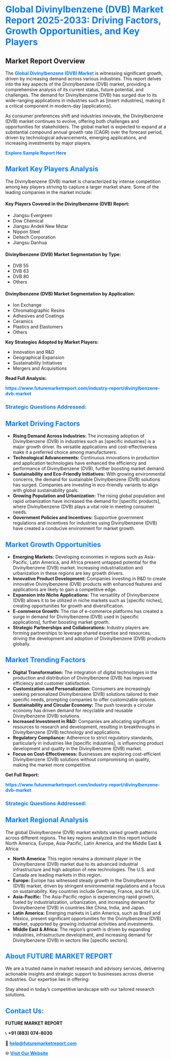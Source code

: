 <h1 style="color: #007BFF;">Global Divinylbenzene (DVB) Market Report 2025-2033: Driving Factors, Growth Opportunities, and Key Players</h1>

<section id="overview">
<h2>Market Report Overview</h2>
<p>The <a href="https://www.futuremarketreport.com/industry-report/divinylbenzene-dvb-market" style="color: #007BFF; text-decoration: none;"><strong>Global Divinylbenzene (DVB) Market</strong></a> is witnessing significant growth, driven by increasing demand across various industries. This report delves into the key aspects of the Divinylbenzene (DVB) market, providing a comprehensive analysis of its current status, future potential, and challenges. The demand for Divinylbenzene (DVB) has surged due to its wide-ranging applications in industries such as [insert industries], making it a critical component in modern-day [applications].</p>
<p>As consumer preferences shift and industries innovate, the Divinylbenzene (DVB) market continues to evolve, offering both challenges and opportunities for stakeholders. The global market is expected to expand at a substantial compound annual growth rate (CAGR) over the forecast period, driven by technological advancements, emerging applications, and increasing investments by major players.</p>
</section>

<section id="overview">
<p><a href="https://www.futuremarketreport.com/request-sample/reportId=58947" style="color: #007BFF; text-decoration: none;"><strong>Explore Sample Report Here</strong></a></p>
</section>

<section id="key-players">
<h2 style="color: #007BFF;">Market Key Players Analysis</h2>
<p>The Divinylbenzene (DVB) market is characterized by intense competition among key players striving to capture a larger market share. Some of the leading companies in the market include:</p>
<h4>Key Players Covered in the Divinylbenzene (DVB) Report:</h4>
<ul><li>Jiangsu Evergreen</li><li>Dow Chemical</li><li>Jiangsu Andeli New Mstar</li><li>Nippon Steel</li><li>Deltech Corporation</li><li>Jiangsu Danhua</li></ul>
<h4>Divinylbenzene (DVB) Market Segmentation by Type:</h4>
<ul><li>DVB 55</li><li>DVB 63</li><li>DVB 80</li><li>Others</li></ul>

<h4>Divinylbenzene (DVB) Market Segmentation by Application:</h4>
<ul><li>Ion Exchange</li><li>Chromatographic Resins</li><li>Adhesives and Coatings</li><li>Ceramics</li><li>Plastics and Elastomers</li><li>Others</li></ul>
<p><strong>Key Strategies Adopted by Market Players:</strong></p>
<ul>
<li>Innovation and R&D</li>
<li>Geographical Expansion</li>
<li>Sustainability Initiatives</li>
<li>Mergers and Acquisitions</li>
</ul>
</section>

<section>
<p><strong>Read Full Analysis: </strong></p><a href="https://www.futuremarketreport.com/industry-report/divinylbenzene-dvb-market" style="color: #007BFF; text-decoration: none;"><strong>https://www.futuremarketreport.com/industry-report/divinylbenzene-dvb-market</strong></a>
<h3 style="color: #007BFF;">Strategic Questions Addressed:</h3>
</section>

<section id="driving-factors">
<h2 style="color: #007BFF;">Market Driving Factors</h2>
<ul>
<li><strong>Rising Demand Across Industries:</strong> The increasing adoption of Divinylbenzene (DVB) in industries such as [specific industries] is a major growth driver. Its versatile applications and cost-effectiveness make it a preferred choice among manufacturers.</li>
<li><strong>Technological Advancements:</strong> Continuous innovations in production and application technologies have enhanced the efficiency and performance of Divinylbenzene (DVB), further boosting market demand.</li>
<li><strong>Sustainability and Eco-Friendly Initiatives:</strong> With growing environmental concerns, the demand for sustainable Divinylbenzene (DVB) solutions has surged. Companies are investing in eco-friendly variants to align with global sustainability goals.</li>
<li><strong>Growing Population and Urbanization:</strong> The rising global population and rapid urbanization have increased the demand for [specific products], where Divinylbenzene (DVB) plays a vital role in meeting consumer needs.</li>
<li><strong>Government Policies and Incentives:</strong> Supportive government regulations and incentives for industries using Divinylbenzene (DVB) have created a conducive environment for market growth.</li>
</ul>
</section>

<section id="growth-opportunities">
<h2 style="color: #007BFF;">Market Growth Opportunities</h2>
<ul>
<li><strong>Emerging Markets:</strong> Developing economies in regions such as Asia-Pacific, Latin America, and Africa present untapped potential for the Divinylbenzene (DVB) market. Increasing industrialization and urbanization in these regions are key growth drivers.</li>
<li><strong>Innovative Product Development:</strong> Companies investing in R&D to create innovative Divinylbenzene (DVB) products with enhanced features and applications are likely to gain a competitive edge.</li>
<li><strong>Expansion into Niche Applications:</strong> The versatility of Divinylbenzene (DVB) allows it to be utilized in niche markets such as [specific niches], creating opportunities for growth and diversification.</li>
<li><strong>E-commerce Growth:</strong> The rise of e-commerce platforms has created a surge in demand for Divinylbenzene (DVB) used in [specific applications], further boosting market growth.</li>
<li><strong>Strategic Partnerships and Collaborations:</strong> Industry players are forming partnerships to leverage shared expertise and resources, driving the development and adoption of Divinylbenzene (DVB) products globally.</li>
</ul>
</section>

<section id="trending-factors">
<h2 style="color: #007BFF;">Market Trending Factors</h2>
<ul>
<li><strong>Digital Transformation:</strong> The integration of digital technologies in the production and distribution of Divinylbenzene (DVB) has improved efficiency and customer satisfaction.</li>
<li><strong>Customization and Personalization:</strong> Consumers are increasingly seeking personalized Divinylbenzene (DVB) solutions tailored to their specific needs, prompting companies to offer customizable options.</li>
<li><strong>Sustainability and Circular Economy:</strong> The push towards a circular economy has driven demand for recyclable and reusable Divinylbenzene (DVB) solutions.</li>
<li><strong>Increased Investment in R&D:</strong> Companies are allocating significant resources to research and development, resulting in breakthroughs in Divinylbenzene (DVB) technology and applications.</li>
<li><strong>Regulatory Compliance:</strong> Adherence to strict regulatory standards, particularly in industries like [specific industries], is influencing product development and quality in the Divinylbenzene (DVB) market.</li>
<li><strong>Focus on Cost-Effectiveness:</strong> Businesses are exploring cost-efficient Divinylbenzene (DVB) solutions without compromising on quality, making the market more competitive.</li>
</ul>
</section>

<section>
<p><strong>Get Full Report: </strong></p><a href="https://www.futuremarketreport.com/industry-report/divinylbenzene-dvb-market" style="color: #007BFF; text-decoration: none;"><strong>https://www.futuremarketreport.com/industry-report/divinylbenzene-dvb-market</strong></a>
<h3 style="color: #007BFF;">Strategic Questions Addressed:</h3>
</section>


<section id="regional-analysis">
<h2 style="color: #007BFF;">Market Regional Analysis</h2>
<p>The global Divinylbenzene (DVB) market exhibits varied growth patterns across different regions. The key regions analyzed in this report include North America, Europe, Asia-Pacific, Latin America, and the Middle East & Africa:</p>
<ul>
<li><strong>North America:</strong> This region remains a dominant player in the Divinylbenzene (DVB) market due to its advanced industrial infrastructure and high adoption of new technologies. The U.S. and Canada are leading markets in this region.</li>
<li><strong>Europe:</strong> Europe has witnessed steady growth in the Divinylbenzene (DVB) market, driven by stringent environmental regulations and a focus on sustainability. Key countries include Germany, France, and the U.K.</li>
<li><strong>Asia-Pacific:</strong> The Asia-Pacific region is experiencing rapid growth, fueled by industrialization, urbanization, and increasing demand for Divinylbenzene (DVB) in countries like China, India, and Japan.</li>
<li><strong>Latin America:</strong> Emerging markets in Latin America, such as Brazil and Mexico, present significant opportunities for the Divinylbenzene (DVB) market, supported by growing industrial activities and investments.</li>
<li><strong>Middle East & Africa:</strong> The region’s growth is driven by expanding industries, infrastructure development, and increasing demand for Divinylbenzene (DVB) in sectors like [specific sectors].</li>
</ul>
</section>

<footer>
<h2 style="color: #007BFF;">About FUTURE MARKET REPORT</h2>
<p>We are a trusted name in market research and advisory services, delivering actionable insights and strategic support to businesses across diverse industries. Our expertise lies in offering:</p>

<p>Stay ahead in today’s competitive landscape with our tailored research solutions.</p>

<h2 style="color: #007BFF;">Contact Us:</h2>
<p><strong>FUTURE MARKET REPORT</strong></p>
<p>📞 <strong>+91 (883) 074-8030</strong></p>
<p>📧 <strong><a href="mailto:help@futuremarketreport.com" style="color: #007BFF;">help@futuremarketreport.com</a></strong></p>
<p>🌐 <strong><a href="https://www.futuremarketreport.com/" style="color: #007BFF;">Visit Our Website</a></strong></p>
</footer>